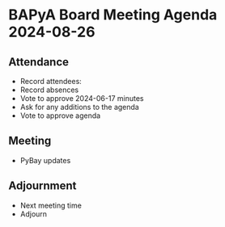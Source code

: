 # BAPyA Board Meeting Agenda 2024-08-26

## Attendance

* Record attendees:
* Record absences
* Vote to approve 2024-06-17 minutes
* Ask for any additions to the agenda
* Vote to approve agenda

## Meeting

* PyBay updates

## Adjournment

* Next meeting time
* Adjourn

